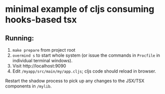 # minimal example of cljs consuming hooks-based tsx

## Running:

1. `make prepare` from project root
1. `overmind s` to start whole system (or issue the commands in `Procfile` in
   individual terminal windows).
2. Visit http://localhost:9090
3. Edit `/myapp/src/main/my/app.cljs`; cljs code should reload in browser.

Restart the shadow process to pick up any changes to the JSX/TSX components in
`/mylib`.
